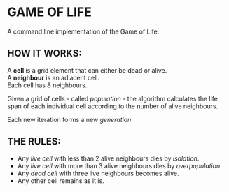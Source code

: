 # GAME OF LIFE

A command line implementation of the Game of Life.

## HOW IT WORKS:
A **cell** is a grid element that can either be dead or alive.<br>
A **neighbour** is an adiacent cell.<br>
Each cell has 8 neighbours.

Given a grid of cells - called *population* - the algorithm calculates
the life span of each individual cell according to the number of alive neighbours.

Each new iteration forms a new *generation*.

## THE RULES:
+ Any *live cell* with less than 2 alive neighbours dies by *isolation*.
+ Any *live cell* with more than 3 alive neighbours dies by *overpopulation*.
+ Any *dead cell* with three live neighbours becomes alive.
+ Any other cell remains as it is.
